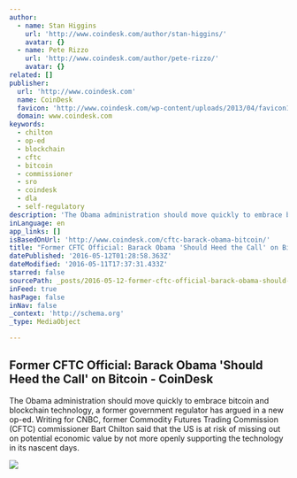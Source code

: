 ```yaml
---
author:
  - name: Stan Higgins
    url: 'http://www.coindesk.com/author/stan-higgins/'
    avatar: {}
  - name: Pete Rizzo
    url: 'http://www.coindesk.com/author/pete-rizzo/'
    avatar: {}
related: []
publisher:
  url: 'http://www.coindesk.com'
  name: CoinDesk
  favicon: 'http://www.coindesk.com/wp-content/uploads/2013/04/favicon1.ico?ffe887'
  domain: www.coindesk.com
keywords:
  - chilton
  - op-ed
  - blockchain
  - cftc
  - bitcoin
  - commissioner
  - sro
  - coindesk
  - dla
  - self-regulatory
description: 'The Obama administration should move quickly to embrace bitcoin and blockchain technology, a former government regulator has argued in a new op-ed. Writing for CNBC, former Commodity Futures Trading Commission (CFTC) commissioner Bart Chilton said that the US is at risk of missing out on potential economic value by not more openly supporting the technology in its nascent days.'
inLanguage: en
app_links: []
isBasedOnUrl: 'http://www.coindesk.com/cftc-barack-obama-bitcoin/'
title: "Former CFTC Official: Barack Obama 'Should Heed the Call' on Bitcoin - CoinDesk"
datePublished: '2016-05-12T01:28:58.363Z'
dateModified: '2016-05-11T17:37:31.433Z'
starred: false
sourcePath: _posts/2016-05-12-former-cftc-official-barack-obama-should-heed-the-call-on.md
inFeed: true
hasPage: false
inNav: false
_context: 'http://schema.org'
_type: MediaObject

---
```

<article style=""><h1>Former CFTC Official: Barack Obama 'Should Heed the Call' on Bitcoin - CoinDesk</h1><p>The Obama administration should move quickly to embrace bitcoin and blockchain technology, a former government regulator has argued in a new op-ed. Writing for CNBC, former Commodity Futures Trading Commission (CFTC) commissioner Bart Chilton said that the US is at risk of missing out on potential economic value by not more openly supporting the technology in its nascent days.</p><img src="http://media.coindesk.com/2016/05/Obama.jpg" /></article>